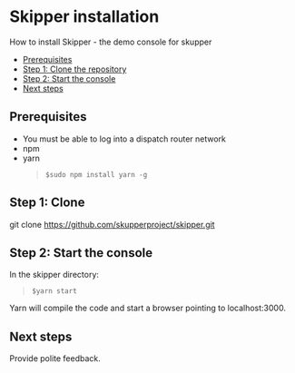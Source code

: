 # Skipper installation

How to install Skipper - the demo console for skupper

- [Prerequisites](#prerequisites)
- [Step 1: Clone the repository](#step-1-clone)
- [Step 2: Start the console](#step-2-start-the-console)
- [Next steps](#next-steps)

## Prerequisites

- You must be able to log into a dispatch router network
- npm
- yarn
  > `$sudo npm install yarn -g`

## Step 1: Clone

git clone https://github.com/skupperproject/skipper.git

## Step 2: Start the console

In the skipper directory:

> `$yarn start`

Yarn will compile the code and start a browser pointing to localhost:3000.

## Next steps

Provide polite feedback.

